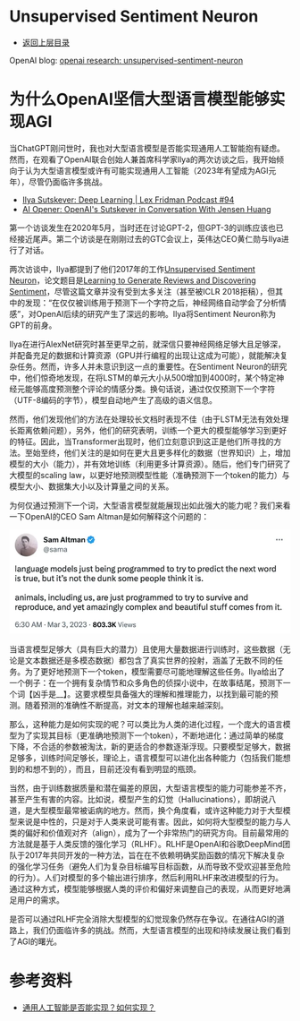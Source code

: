 # Unsupervised Sentiment Neuron

* [返回上层目录](../unsupervised-sentiment-neuron.md)



OpenAI blog: [openai research: unsupervised-sentiment-neuron](https://openai.com/research/unsupervised-sentiment-neuron)

# 为什么OpenAI坚信大型语言模型能够实现AGI

当ChatGPT刚问世时，我也对大型语言模型是否能实现通用人工智能抱有疑虑。然而，在观看了OpenAI联合创始人兼首席科学家Ilya的两次访谈之后，我开始倾向于认为大型语言模型或许有可能实现通用人工智能（2023年有望成为AGI元年），尽管仍面临许多挑战。

- [Ilya Sutskever: Deep Learning | Lex Fridman Podcast #94](https://www.youtube.com/watch%3Fv%3D13CZPWmke6A)
- [AI Opener: OpenAI's Sutskever in Conversation With Jensen Huang](https://www.youtube.com/watch%3Fv%3DZZ0atq2yYJw)

 第一个访谈发生在2020年5月，当时还在讨论GPT-2，但GPT-3的训练应该也已经接近尾声。第二个访谈是在刚刚过去的GTC会议上，英伟达CEO黄仁勋与Ilya进行了对话。

两次访谈中，Ilya都提到了他们2017年的工作[Unsupervised Sentiment Neuron](https://openai.com/research/unsupervised-sentiment-neuron)，论文题目是[Learning to Generate Reviews and Discovering Sentiment](https://arxiv.org/pdf/1704.01444.pdf)，尽管这篇文章并没有受到太多关注（甚至被ICLR 2018拒稿），但其中的发现：“在仅仅被训练用于预测下一个字符之后，神经网络自动学会了分析情感”，对OpenAI后续的研究产生了深远的影响。Ilya将Sentiment Neuron称为GPT的前身。

Ilya在进行AlexNet研究时甚至更早之前，就深信只要神经网络足够大且足够深，并配备充足的数据和计算资源（GPU并行编程的出现让这成为可能），就能解决复杂任务。然而，许多人并未意识到这一点的重要性。在Sentiment Neuron的研究中，他们惊奇地发现，在将LSTM的单元大小从500增加到4000时，某个特定神经元能够高度预测整个评论的情感分类。换句话说，通过仅仅预测下一个字符（UTF-8编码的字节），模型自动地产生了高级的语义信息。

然而，他们发现他们的方法在处理较长文档时表现不佳（由于LSTM无法有效处理长距离依赖问题），另外，他们的研究表明，训练一个更大的模型能够学习到更好的特征。因此，当Transformer出现时，他们立刻意识到这正是他们所寻找的方法。至始至终，他们关注的是如何在更大且更多样化的数据（世界知识）上，增加模型的大小（能力），并有效地训练（利用更多计算资源）。随后，他们专门研究了大模型的scaling law，以更好地预测模型性能（准确预测下一个token的能力）与模型大小、数据集大小以及计算量之间的关系。

为何仅通过预测下一个词，大型语言模型就能展现出如此强大的能力呢？我们来看一下OpenAI的CEO Sam Altman是如何解释这个问题的：

![OpenAI-CEO-Sam-Altman](pic/OpenAI-CEO-Sam-Altman.png)

当语言模型足够大（具有巨大的潜力）且使用大量数据进行训练时，这些数据（无论是文本数据还是多模态数据）都包含了真实世界的投射，涵盖了无数不同的任务。为了更好地预测下一个token，模型需要尽可能地理解这些任务。Ilya给出了一个例子：在一个拥有复杂情节和众多角色的侦探小说中，在故事结尾，预测下一个词【凶手是__】。这要求模型具备强大的理解和推理能力，以找到最可能的预测。随着预测的准确性不断提高，对文本的理解也越来越深刻。

那么，这种能力是如何实现的呢？可以类比为人类的进化过程，一个庞大的语言模型为了实现其目标（更准确地预测下一个token），不断地进化：通过简单的梯度下降，不合适的参数被淘汰，新的更适合的参数逐渐浮现。只要模型足够大，数据足够多，训练时间足够长，理论上，语言模型可以进化出各种能力（包括我们能想到的和想不到的），而且，目前还没有看到明显的瓶颈。

当然，由于训练数据质量和潜在偏差的原因，大型语言模型的能力可能参差不齐，甚至产生有害的内容。比如说，模型产生的幻觉（Hallucinations），即胡说八道，是大型模型最常被诟病的地方。然而，换个角度看，或许这种能力对于大型模型来说是中性的，只是对于人类来说可能有害。因此，如何将大型模型的能力与人类的偏好和价值观对齐（align），成为了一个非常热门的研究方向。目前最常用的方法就是基于人类反馈的强化学习（RLHF）。RLHF是OpenAI和谷歌DeepMind团队于2017年共同开发的一种方法，旨在在不依赖明确奖励函数的情况下解决复杂的强化学习任务（避免人们为复杂目标编写目标函数，从而导致不受欢迎甚至危险的行为）。人们对模型的多个输出进行排序，然后利用RLHF来改进模型的行为。通过这种方式，模型能够根据人类的评价和偏好来调整自己的表现，从而更好地满足用户的需求。 

是否可以通过RLHF完全消除大型模型的幻觉现象仍然存在争议。在通往AGI的道路上，我们仍面临许多的挑战。然而，大型语言模型的出现和持续发展让我们看到了AGI的曙光。

# 参考资料

* [通用人工智能是否能实现？如何实现？](https://www.zhihu.com/question/298805901/answer/2957903772)
